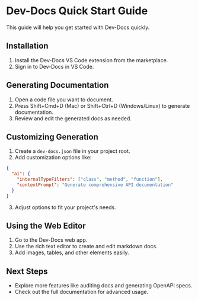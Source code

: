 # Dev-Docs Quick Start Guide

This guide will help you get started with Dev-Docs quickly.

## Installation

1. Install the Dev-Docs VS Code extension from the marketplace.
2. Sign in to Dev-Docs in VS Code.

## Generating Documentation

1. Open a code file you want to document.
2. Press Shift+Cmd+D (Mac) or Shift+Ctrl+D (Windows/Linux) to generate documentation.
3. Review and edit the generated docs as needed.

## Customizing Generation

1. Create a `dev-docs.json` file in your project root.
2. Add customization options like:

```json
{
  "ai": {
    "internalTypeFilters": ["class", "method", "function"],
    "contextPrompt": "Generate comprehensive API documentation"
  }
}
```

3. Adjust options to fit your project's needs.

## Using the Web Editor

1. Go to the Dev-Docs web app.
2. Use the rich text editor to create and edit markdown docs.
3. Add images, tables, and other elements easily.

## Next Steps

- Explore more features like auditing docs and generating OpenAPI specs.
- Check out the full documentation for advanced usage.